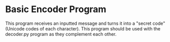<h1>Basic Encoder Program</h1>
<p>This program receives an inputted message and turns it into a "secret code" (Unicode codes of each character). This program should be used with the decoder.py program as they complement each other.</p>